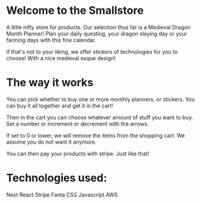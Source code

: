 # Welcome to the Smallstore

A little nifty store for products. Our selection thus far is a Medieval Dragon Month Planner! Plan your daily questing, your dragon slaying day or your farming days with this fine calendar.

If that's not to your liking, we offer stickers of technologies for you to choose! With a nice medieval esque design!

# The way it works

You can pick whether to buy one or more monthly planners, or stickers. You can buy it all together and get it in the cart!

Then in the cart you can choose whatever amount of stuff you want to buy. Set a number or increment or decrement with the arrows.

If set to 0 or lower, we will remove the items from the shopping cart. We assume you do not want it anymore.

You can then pay your products with stripe. Just like that!

# Technologies used:
Next
React
Stripe
Fanta CSS
Javascript
AWS
